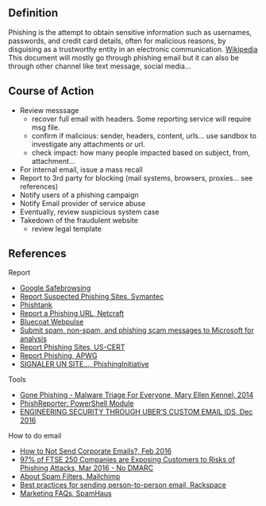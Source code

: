 
## Definition
Phishing is the attempt to obtain sensitive information such as usernames, passwords, and credit card details, often for malicious reasons, by disguising as a trustworthy entity in an electronic communication. [Wikipedia](https://en.wikipedia.org/wiki/Phishing)
This document will mostly go through phishing email but it can also be through other channel like text message, social media...

## Course of Action

* Review messsage
    * recover full email with headers. Some reporting service will require msg file.
    * confirm if malicious: sender, headers, content, urls... use sandbox to investigate any attachments or url.
    * check impact: how many people impacted based on subject, from, attachment...
* For internal email, issue a mass recall
* Report to 3rd party for blocking (mail systems, browsers, proxies... see references)
* Notify users of a phishing campaign
* Notify Email provider of service abuse
* Eventually, review suspicious system case
* Takedown of the fraudulent website
    * review legal template

## References

Report

* [Google Safebrowsing](https://safebrowsing.google.com/safebrowsing/report_phish/)
* [Report Suspected Phishing Sites, Symantec](https://submit.symantec.com/antifraud/phish.cgi)
* [Phishtank](https://www.phishtank.com/)
* [Report a Phishing URL, Netcraft](http://toolbar.netcraft.com/report_url)
* [Bluecoat Webpulse](https://sitereview.bluecoat.com/sitereview.jsp)
* [Submit spam, non-spam, and phishing scam messages to Microsoft for analysis](https://technet.microsoft.com/en-us/library/jj200769(v=exchg.150).aspx)
* [Report Phishing Sites, US-CERT](https://www.us-cert.gov/report-phishing)
* [Report Phishing, APWG](https://apwg.org/report-phishing/)
* [SIGNALER UN SITE..., PhishingInitiative](https://phishing-initiative.fr/contrib/)

Tools

* [Gone Phishing - Malware Triage For Everyone, Mary Ellen Kennel, 2014](https://drive.google.com/file/d/0B0CinYp-Pe4-dmgzMW1VRmtTSVU/view)
* [PhishReporter: PowerShell Module](https://msadministrator.com/2015/11/05/phishreporter-powershell-module/)
* [ENGINEERING SECURITY THROUGH UBER’S CUSTOM EMAIL IDS, Dec 2016](https://eng.uber.com/custom-email-ids/)

How to do email

* [How to Not Send Corporate Emails?, Feb 2016](https://blog.rootshell.be/2016/02/29/phishing-or-not-phishing/)
* [97% of FTSE 250 Companies are Exposing Customers to Risks of Phishing Attacks, Mar 2016 - No DMARC](http://www.informationsecuritybuzz.com/study-research/97-of-ftse-250-companies-are-exposing-customers-to-risks-of-phishing-attacks/)
* [About Spam Filters, Mailchimp](http://kb.mailchimp.com/delivery/spam-filters/about-spam-filters)
* [Best practices for sending person-to-person email, Rackspace](https://support.rackspace.com/how-to/best-practices-for-sending-person-to-person-email/)
* [Marketing FAQs, SpamHaus](https://www.spamhaus.org/faq/section/Marketing%20FAQs)

